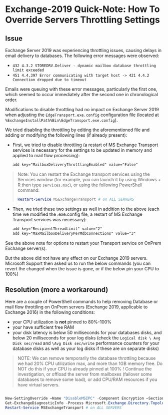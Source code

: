 # Exchange-2019 Quick-Note: How To Override Servers Throttling Settings

## Issue

Exchange Server 2019 was experiencing throttling issues, causing delays in email delivery to databases. The following error messages were observed:

- `432 4.3.2 STOREDRV.Deliver - dynamic mailbox database throttling limit exceeded`
- `451 4.4.397 Error communicating with target host -> 421 4.4.2 Connection dropped due to timeout`

Emails were queuing with these error messages, particularly the first one, which seemed to occur immediately after the second one in chronological order.

Modifications to disable throttling had no impact on Exchange Server 2019 when adjusting the `EdgeTransport.exe.config` configuration file (located at `%ExchangeInstallPath%Bin\EdgeTransport.exe.config`).

We tried disabling the throttling by editing the aforementioned file and adding or modifying the following lines (if already present):

- First, we tried to disable throttling (a restart of MS Exchange Transport services is necessary for the settings to be updated in memory and applied to mail flow processing):

  ```xml
  add key="MailboxDeliveryThrottlingEnabled" value="False"
  ```

> Note: You can restart the Exchange transport services using the Services window (for example, you can launch it by using Windows + R then type `services.msc`), or using the following PowerShell command:
> 
> ```powershell
> Restart-Service MSExchangeTransport # on ALL SERVERS
> ```

- Then, we tried these two settings as well in addition to the above (each time we modified the .exe.config file, a restart of MS Exchange Transport services was necessary):

  ```xml
  add key="RecipientThreadLimit" value="2"
  add key="MaxMailboxDeliveryPerMdbConnections" value="3"
  ```

See the above note for options to restart your Transport service on OnPrem Exchange server(s).


But the above did not have any effect on our Exchange 2019 servers. Microsoft Support then asked us to run the below commands (you can revert the changed when the issue is gone, or if the below pin your CPU to 100%)

## Resolution (more a workaround)

Here are a couple of PowerShell commands to help removing Database or mail flow throttling on OnPrem servers (Exchange 2019, applicable to Exchange 2016) in the following conditions:

- your CPU utilization is **not** pinned to 80%-100%
- your have sufficient free RAM
- your disk latency is below 50 milliseconds for your databases disks, and below 20 milliseconds for your log disks (check the `Logical disk \ Avg Disk sec/read` and `\Avg Disk sec/write` performance counters for your database disks as well as your log disks if these are on separate disks)

> NOTE: We can remove temporarily the database throttling because we had 20% CPU utilization max, and more than 1GB memory free. Do NOT do this if your CPU is already pinned at 100% ! Continue the investigation, or offload the server from mailboxes (failover some databases to remove some load), or add CPU/RAM resources if you have virtual servers.

```powershell

New-SettingOverride –Name "DisableMSIPC" -Component Encryption –Section UseMSIPC –Parameters @("Enabled=false") -Reason "Disabling MSIPC stack" # on 1 SERVER
Get-ExchangeDiagnosticInfo -Process Microsoft.Exchange.Directory.TopologyService -Component VariantConfiguration -Argument Refresh # on ALL SERVERS
Restart-Service MSExchangeTransport # on ALL SERVERS

```
